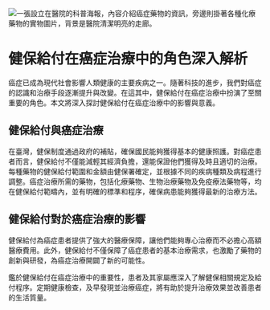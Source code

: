 ![一張設立在醫院的科普海報，內容介紹癌症藥物的資訊，旁邊則掛著各種化療藥物的實物圖片，背景是醫院清潔明亮的走廊。](https://i.imgur.com/2T4FEf2.jpeg)
# 健保給付在癌症治療中的角色深入解析

癌症已成為現代社會影響人類健康的主要疾病之一。隨著科技的進步，我們對癌症的認識和治療手段逐漸提升與改變。在這其中，健保給付在癌症治療中扮演了至關重要的角色。本文將深入探討健保給付在癌症治療中的影響與意義。

## 健保給付與癌症治療

在臺灣，健保制度通過政府的補貼，確保國民能夠獲得基本的健康照護。對癌症患者而言，健保給付不僅能減輕其經濟負擔，還能保證他們獲得及時且適切的治療。每種藥物的健保給付範圍和金額由健保署確定，並根據不同的疾病種類及病程進行調整。癌症治療所需的藥物，包括化療藥物、生物治療藥物及免疫療法藥物等，均在健保給付範疇內，並有明確的標準和程序，確保病患能夠獲得最新的治療方法。

## 健保給付對於癌症治療的影響

健保給付為癌症患者提供了強大的醫療保障，讓他們能夠專心治療而不必擔心高額醫療費用。此外，健保給付不僅保障了癌症患者的基本治療需求，也激勵了藥物的創新與研發，為癌症治療開闢了新的可能性。

鑑於健保給付在癌症治療中的重要性，患者及其家屬應深入了解健保相關規定及給付程序。定期健康檢查，及早發現並治療癌症，將有助於提升治療效果並改善患者的生活質量。

